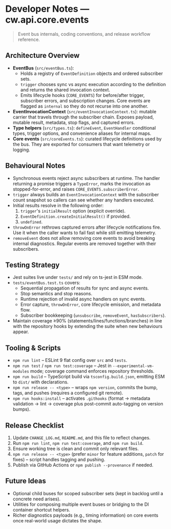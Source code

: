 # Developer Notes — cw.api.core.events

> Event bus internals, coding conventions, and release workflow reference.

## Architecture Overview
- **EventBus** (`src/eventBus.ts`):
  - Holds a registry of `EventDefinition` objects and ordered subscriber sets.
  - `trigger` chooses sync vs async execution according to the definition and
    returns the shared invocation context.
  - Emits lifecycle hooks (`CORE_EVENTS`) for before/after trigger, subscriber
    errors, and subscription changes. Core events are flagged as `internal` so
    they do not recurse into one another.
- **EventInvocationContext** (`src/eventInvocationContext.ts`): mutable carrier
  that travels through the subscriber chain. Exposes payload, mutable result,
  metadata, stop flags, and captured errors.
- **Type helpers** (`src/types.ts`): `defineEvent`, `EventHandler` conditional
  types, trigger options, and convenience aliases for internal maps.
- **Core events** (`src/coreEvents.ts`): curated lifecycle definitions used by
  the bus. They are exported for consumers that want telemetry or logging.

## Behavioural Notes
- Synchronous events reject async subscribers at runtime. The handler returning
  a promise triggers a `TypeError`, marks the invocation as stopped-for-error,
  and raises `CORE_EVENTS.subscriberError`.
- `trigger` always builds an `EventInvocationContext` with the subscriber count
  snapshot so callers can see whether any handlers executed.
- Initial results resolve in the following order:
  1. `trigger`'s `initialResult` option (explicit override).
  2. `EventDefinition.createInitialResult()` if provided.
  3. `undefined`.
- `throwOnError` rethrows captured errors after lifecycle notifications fire.
  Use it when the caller wants to fail fast while still emitting telemetry.
- `removeEvent` does not allow removing core events to avoid breaking internal
  diagnostics. Regular events are removed together with their subscribers.

## Testing Strategy
- Jest suites live under `tests/` and rely on ts-jest in ESM mode.
- `tests/eventBus.test.ts` covers:
  - Sequential propagation of results for sync and async events.
  - Stop semantics and stop reasons.
  - Runtime rejection of invalid async handlers on sync events.
  - Error capture, `throwOnError`, core lifecycle emission, and metadata flow.
  - Subscriber bookkeeping (`unsubscribe`, `removeEvent`, `hasSubscribers`).
- Maintain coverage ≥90% (statements/lines/functions/branches) in line with the
  repository hooks by extending the suite when new behaviours appear.

## Tooling & Scripts
- `npm run lint` – ESLint 9 flat config over `src` and `tests`.
- `npm run test` / `npm run test:coverage` – Jest in `--experimental-vm-modules`
  mode; coverage command enforces repository thresholds.
- `npm run build` – TypeScript build via `tsconfig.build.json`, emitting ESM to
  `dist/` with declarations.
- `npm run release -- <type>` – wraps `npm version`, commits the bump, tags,
  and pushes (requires a configured git remote).
- `npm run hooks:install` – activates `.githooks` (format → metadata validation → lint → coverage plus post-commit auto-tagging on version bumps).

## Release Checklist
1. Update `CHANGE_LOG.md`, `README.md`, and this file to reflect changes.
2. Run `npm run lint`, `npm run test:coverage`, and `npm run build`.
3. Ensure working tree is clean and commit only relevant files.
4. `npm run release -- <type>` (prefer `minor` for feature additions, `patch`
   for fixes) – script handles tagging and pushing.
5. Publish via GitHub Actions or `npm publish --provenance` if needed.

## Future Ideas
- Optional child buses for scoped subscriber sets (kept in backlog until a
  concrete need arises).
- Utilities for composing multiple event buses or bridging to the DI container
  shortcut helpers.
- Richer diagnostics payloads (e.g., timing information) on core events once
  real-world usage dictates the shape.
